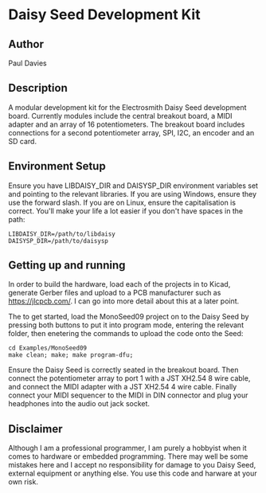 # Daisy Seed Development Kit

## Author

Paul Davies

## Description

A modular development kit for the Electrosmith Daisy Seed development board. Currently modules include the central breakout board, a MIDI adapter and an array of 16 potentiometers. The breakout board includes connections for a second potentiometer array, SPI, I2C, an encoder and an SD card.

## Environment Setup

Ensure you have LIBDAISY_DIR and DAISYSP_DIR environment variables set and pointing to the relevant libraries. If you are using Windows, ensure they use the forward slash. If you are on Linux, ensure the capitalisation is correct. You'll make your life a lot easier if you don't have spaces in the path:

```
LIBDAISY_DIR=/path/to/libdaisy
DAISYSP_DIR=/path/to/daisysp
```

## Getting up and running

In order to build the hardware, load each of the projects in to Kicad, generate Gerber files and upload to a PCB manufacturer such as https://jlcpcb.com/. I can go into more detail about this at a later point.

The to get started, load the MonoSeed09 project on to the Daisy Seed by pressing both buttons to put it into program mode, entering the relevant folder, then enetering the commands to upload the code onto the Seed:

```
cd Examples/MonoSeed09
make clean; make; make program-dfu;
```

Ensure the Daisy Seed is correctly seated in the breakout board. Then connect the potentiometer array to port 1 with a JST XH2.54 8 wire cable, and connect the MIDI adapter with a JST XH2.54 4 wire cable. Finally connect your MIDI sequencer to the MIDI in DIN connector and plug your headphones into the audio out jack socket.

## Disclaimer

Although I am a professional programmer, I am purely a hobbyist when it comes to hardware or embedded programming. There may well be some mistakes here and I accept no responsibility for damage to you Daisy Seed, external equipment or anything else. You use this code and harware at your own risk.
